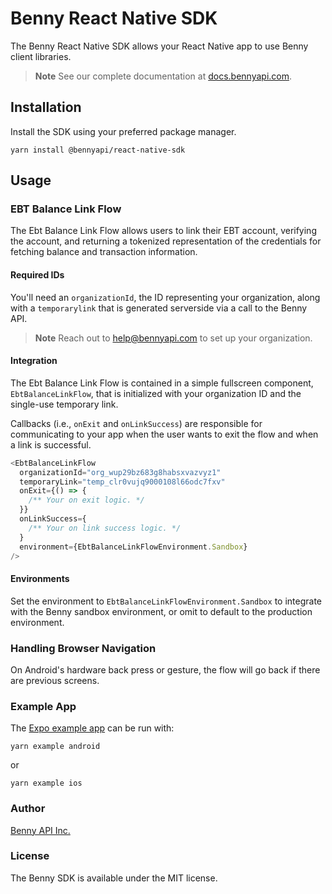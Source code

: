 # Benny React Native SDK

The Benny React Native SDK allows your React Native app to use Benny client libraries.

> **Note**
> See our complete documentation at [docs.bennyapi.com](https://docs.bennyapi.com).

## Installation

Install the SDK using your preferred package manager.

```shell
yarn install @bennyapi/react-native-sdk
```

## Usage

### EBT Balance Link Flow

The Ebt Balance Link Flow allows users to link their EBT account, verifying the account, and
returning a tokenized representation of the credentials for fetching balance and transaction information.

#### Required IDs

You'll need an `organizationId`, the ID representing your organization, along with
a `temporarylink` that is generated serverside via a call to the Benny API.

> **Note**
> Reach out to [help@bennyapi.com](help@bennyapi.com) to set up your organization.

#### Integration

The Ebt Balance Link Flow is contained in a simple fullscreen component, `EbtBalanceLinkFlow`, that
is initialized with your organization ID and the single-use temporary link.

Callbacks (i.e., `onExit` and `onLinkSuccess`) are responsible for communicating to your app when the user wants to
exit the flow and when a link is successful.

```typescript jsx
<EbtBalanceLinkFlow
  organizationId="org_wup29bz683g8habsxvazvyz1"
  temporaryLink="temp_clr0vujq9000108l66odc7fxv"
  onExit={() => {
    /** Your on exit logic. */
  }}
  onLinkSuccess={
    /** Your on link success logic. */
  }
  environment={EbtBalanceLinkFlowEnvironment.Sandbox}
/>
```
#### Environments
Set the environment to `EbtBalanceLinkFlowEnvironment.Sandbox` to integrate with the Benny sandbox environment,
or omit to default to the production environment.

### Handling Browser Navigation

On Android's hardware back press or gesture, the flow will go back if there are previous screens.

### Example App

The [Expo example app](example/src/App.tsx) can be run with:

```shell
yarn example android
```

or

```shell
yarn example ios
```

### Author

[Benny API Inc.](https://bennyapi.com)

### License

The Benny SDK is available under the MIT license.
